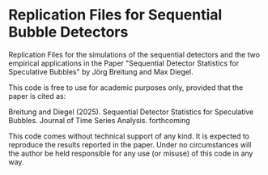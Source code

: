 # Replication Files for Sequential Bubble Detectors
Replication Files for the simulations of the sequential detectors and the two empirical applications in the Paper "Sequential Detector Statistics for Speculative Bubbles" by Jörg Breitung and Max Diegel.

This code is free to use for academic purposes only, provided that the 
paper is cited as:

Breitung and Diegel (2025). Sequential Detector Statistics for Speculative Bubbles. Journal of Time Series Analysis. forthcoming

This code comes without technical support of any kind. It is expected to
reproduce the results reported in the paper. Under no circumstances will
the author be held responsible for any use (or misuse) of this code in any way.
